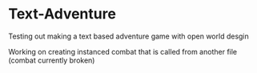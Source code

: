 # Text-Adventure

Testing out making a text based adventure game with open world desgin

Working on creating instanced combat that is called from another file (combat currently broken)
